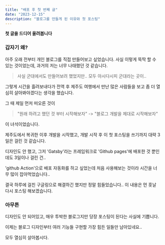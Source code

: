 ```yaml
---
title: "배포 후 첫 번째 글"
date: "2023-12-15"
description: "블로그를 만들게 된 이유와 첫 포스팅"
---
```


**첫 글을 드디어 올려봅니다**

### 갑자기 왜?

아주 오래 전부터 개인 블로그를 직접 만들어보고 싶었습니다. 사실 이렇게 뚝딱 할 수 있는 것이었는데, 과거의 저는 너무 나태했던 것 같습니다.

> 사실 군대에서도 만들어보려 했었지만.. 모두 아시다시피 군대라는 곳이..

그렇게 시간을 흘려보내다가 전역 후 제주도 여행에서 만난 많은 사람들을 보고 좀 더 열심히 살아봐야겠다는 생각을 했습니다.

그 때 제일 먼저 떠오른 것이

> "원래 하려고 했던 것 부터 시작해보자"
> -> "블로그 개발을 제대로 시작해보자"

이 녀석이었습니다.

제주도에서 복귀한 이후 개발을 시작했고, 개발 시작 후 이 첫 포스팅을 쓰기까지 대략 3일은 걸린 것 같습니다.

디자인도 안 했고, 그저 'Gatsby'라는 프레임워크로 'Github pages'에 배포한 것 뿐인데도 3일이나 걸린 건..

'github Action'으로 배포 자동화를 하고 싶었는데 처음 사용해보는 것이라 시간을 너무 많이 잡아먹었습니다..

결국 하루에 걸친 구글링으로 해결하긴 했지만 정말 힘들었습니다.. 이 내용은 먼 훗날 다시 포스팅 해보겠습니다.

### 아무튼

디자인도 안 되어있고, 매우 투박한 블로그지만 당장 포스팅이 된다는 사실에 기쁩니다.

이제는 블로그 디자인부터 여러 기능들 구현할 가장 힘든 일들만 남아있네요..

모두 열심히 살아봅시다.
